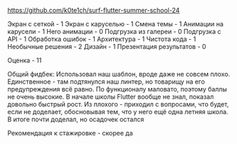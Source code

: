 https://github.com/k0te1ch/surf-flutter-summer-school-24

Экран с сеткой - 1
Экран с каруселью - 1
Смена темы - 1
Анимации на карусели - 1
Hero анимации - 0
Подгрузка из галереи - 0
Подгрузка с API - 1
Обработка ошибок - 1
Архитектура - 1
Чистота кода - 1
Необычные решения - 2
Дизайн - 1
Презентация результатов - 0

Оценка - 11

Общий фидбек:
Использовал наш шаблон, вроде даже не совсем плохо. Единственное - там подтянулся наш линтер, но товарищу на его предупреждения всё равно. По функционалу маловато, поэтому баллы не очень высокие. В начале школы Flutter вообще не знал, показал довольно быстрый рост. Из плохого - приходил с вопросами, что будет, если не доделает, обосновывая тем, что у него ещё одна летняя школа. В итоге почти доделал, но осадочек остался

Рекомендация к стажировке - скорее да
